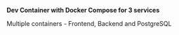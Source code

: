 **Dev Container with Docker Compose for 3 services**

Multiple containers - Frontend, Backend and PostgreSQL
